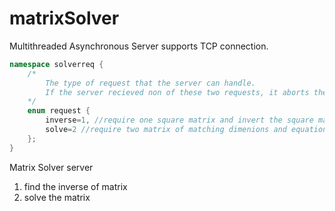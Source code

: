 # matrixSolver

Multithreaded Asynchronous Server supports TCP connection.

```cpp
namespace solverreq {
    /*
        The type of request that the server can handle. 
        If the server recieved non of these two requests, it aborts the connection.
    */
    enum request {
        inverse=1, //require one square matrix and invert the square matrix
        solve=2 //require two matrix of matching dimenions and equation
    };
}
```



Matrix Solver server

1. find the inverse of matrix
2. solve the matrix

